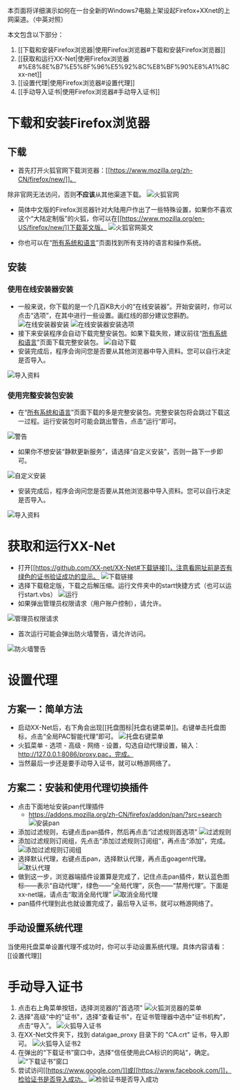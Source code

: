 本页面将详细演示如何在一台全新的Windows7电脑上架设起Firefox+XXnet的上网渠道。（中英对照）

本文包含以下部分：

1. [[下载和安装Firefox浏览器|使用Firefox浏览器#下载和安装Firefox浏览器]]
2. [[获取和运行XX-Net|使用Firefox浏览器#%E8%8E%B7%E5%8F%96%E5%92%8C%E8%BF%90%E8%A1%8Cxx-net]]
3. [[设置代理|使用Firefox浏览器#设置代理]]
4. [[手动导入证书|使用Firefox浏览器#手动导入证书]]

# 下载和安装Firefox浏览器
## 下载
* 首先打开火狐官网下载浏览器：[[https://www.mozilla.org/zh-CN/firefox/new/]]。

除非官网无法访问，否则**不应该**从其他渠道下载。
![火狐官网](https://cloud.githubusercontent.com/assets/6830787/10131216/37b25298-6601-11e5-97c5-13d7c0f93137.PNG)

* 简体中文版的Firefox浏览器针对大陆用户作出了一些特殊设置，如果你不喜欢这个“大陆定制版”的火狐，你可以在[[https://www.mozilla.org/en-US/firefox/new/]]下载英文版。
![火狐官网英文](https://cloud.githubusercontent.com/assets/6830787/10131240/6afef976-6601-11e5-96af-4ad685eab8ea.PNG)

* 你也可以在“[所有系统和语言](https://www.mozilla.org/en-US/firefox/all/)”页面找到所有支持的语言和操作系统。

## 安装
### 使用在线安装器安装
* 一般来说，你下载的是一个几百KB大小的“在线安装器”。开始安装时，你可以点击“选项”，在其中进行一些设置。画红线的部分建议您斟酌。
![在线安装器安装](https://cloud.githubusercontent.com/assets/6830787/10131336/1ef80a94-6602-11e5-90ad-ee301e42e0a7.PNG)
![在线安装器安装选项](https://cloud.githubusercontent.com/assets/6830787/10131293/c7b2aec4-6601-11e5-95a9-637b85013003.PNG)
* 接下来安装程序会自动下载完整安装包。如果下载失败，建议前往“[所有系统和语言](https://www.mozilla.org/en-US/firefox/all/)”页面下载完整安装包。
![自动下载](https://cloud.githubusercontent.com/assets/6830787/10131326/0bdb5998-6602-11e5-9f6c-0dcf7e032f87.PNG)
* 安装完成后，程序会询问您是否要从其他浏览器中导入资料。您可以自行决定是否导入。

![导入资料](https://cloud.githubusercontent.com/assets/6830787/10131375/7330f5a8-6602-11e5-831d-e7c92213f80a.PNG)

### 使用完整安装包安装
* 在“[所有系统和语言](https://www.mozilla.org/en-US/firefox/all/)”页面下载的多是完整安装包。完整安装包将会跳过下载这一过程。运行安装包时可能会跳出警告，点击“运行”即可。

![警告](https://cloud.githubusercontent.com/assets/6830787/10131402/a4363082-6602-11e5-84a1-81b8de5f50f5.PNG)

* 如果你不想安装“静默更新服务”，请选择“自定义安装”，否则一路下一步即可。

![自定义安装](https://cloud.githubusercontent.com/assets/6830787/10131437/d57f59d4-6602-11e5-8e79-00c5fc3bf51b.PNG)

* 安装完成后，程序会询问您是否要从其他浏览器中导入资料。您可以自行决定是否导入。

![导入资料](https://cloud.githubusercontent.com/assets/6830787/10131375/7330f5a8-6602-11e5-831d-e7c92213f80a.PNG)

# 获取和运行XX-Net
* 打开[[https://github.com/XX-net/XX-Net#下载链接]]，注意看网址前是否有绿色的证书验证成功的显示。
![下载链接](https://cloud.githubusercontent.com/assets/6830787/10131883/fe7b78ba-6605-11e5-9bff-75dd7e24a42b.PNG)
* 选择下载稳定版，下载之后解压缩。运行文件夹中的start快捷方式（也可以运行start.vbs）
![运行](https://cloud.githubusercontent.com/assets/6830787/10131884/fea44a56-6605-11e5-95e0-9c8b301f45bf.PNG)
* 如果弹出管理员权限请求（用户账户控制），请允许。

![管理员权限请求](https://cloud.githubusercontent.com/assets/6830787/10132435/079df852-6609-11e5-824d-06c8c4bb929b.PNG)

* 首次运行可能会弹出防火墙警告，请允许访问。

![防火墙警告](https://cloud.githubusercontent.com/assets/6830787/10131885/feb9afa4-6605-11e5-82c5-b2f15eb2ebd2.PNG)

# 设置代理
## 方案一：简单方法
* 启动XX-Net后，右下角会出现[[托盘图标|托盘右键菜单]]。右键单击托盘图标，点击“全局PAC智能代理”即可。
![托盘右键菜单](https://cloud.githubusercontent.com/assets/6830787/10132436/07a149f8-6609-11e5-8e1b-1dbe9336b226.PNG)
* 火狐菜单 - 选项 - 高级 - 网络 - 设置，勾选自动代理设置，输入：http://127.0.0.1:8086/proxy.pac，完成。
* 当然最后一步还是要手动导入证书，就可以畅游网络了。


## 方案二：安装和使用代理切换插件
* 点击下面地址安装pan代理插件
  - https://addons.mozilla.org/zh-CN/firefox/addon/pan/?src=search
![安装pan](https://raw.githubusercontent.com/yeahwu/wu/master/pan1.png)
* 添加过滤规则，右键点击pan插件，然后再点击“过滤规则首选项”
![过滤规则](https://raw.githubusercontent.com/yeahwu/wu/master/pan2.jpg)
* 添加过滤规则订阅组，先点击“添加过滤规则订阅组”，再点击“添加”，完成。
![添加过滤规则订阅组](https://raw.githubusercontent.com/yeahwu/wu/master/pan4.jpg)
* 选择默认代理，右键点击pan，选择默认代理，再点击goagent代理。
![默认代理](https://raw.githubusercontent.com/yeahwu/wu/master/pan5.jpg)
* 做到这一步，浏览器端插件设置算是完成了，记住点击pan插件，默认蓝色图标——表示“自动代理”，绿色——“全局代理”，灰色——“禁用代理”。下面是xx-net端，请点击“取消全局代理”
![取消全局代理](https://raw.githubusercontent.com/yeahwu/wu/master/pan8.jpg)
* pan插件代理到此也就设置完成了，最后导入证书，就可以畅游网络了。

## 手动设置系统代理
当使用托盘菜单设置代理不成功时，你可以手动设置系统代理。具体内容请看：[[设置代理]]

# 手动导入证书
1. 点击右上角菜单按钮，选择浏览器的"首选项"
![火狐浏览器的菜单](https://cloud.githubusercontent.com/assets/6830787/10130653/d84bdc38-65fc-11e5-8748-9ac1847fed21.PNG)
2. 选择"高级"中的"证书"，选择"查看证书"，在证书管理器中选中"证书机构"，点击“导入”。
![火狐导入证书](https://cloud.githubusercontent.com/assets/6830787/10130719/518f32a2-65fd-11e5-987e-52c834581a77.PNG)
3. 在XX-Net文件夹下，找到 data\gae_proxy 目录下的 "CA.crt" 证书，导入即可。
![火狐导入证书2](https://cloud.githubusercontent.com/assets/6830787/10130747/8c5d95ea-65fd-11e5-905e-ab329dc4201e.PNG)
4. 在弹出的“下载证书”窗口中，选择"信任使用此CA标识的网站"，确定。
![“下载证书”窗口](https://cloud.githubusercontent.com/assets/6830787/10130813/02a7f06a-65fe-11e5-907b-e4b8b998e947.PNG)
5. 尝试访问[[https://www.google.com/]]或[[https://www.facebook.com/]]，检验证书是否导入成功。
![检验证书是否导入成功](https://cloud.githubusercontent.com/assets/6830787/10130827/1aeb0b9e-65fe-11e5-9815-5f95a3a44be5.PNG)